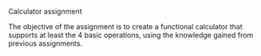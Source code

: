 Calculator assignment

The objective of the assignment is to create a functional calculator that supports
at least the 4 basic operations, using the knowledge gained from previous assignments.
